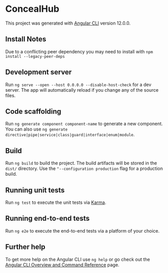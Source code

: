 # ConcealHub

This project was generated with [Angular CLI](https://github.com/angular/angular-cli) version 12.0.0.

## Install Notes

Due to a conflicting peer dependency you may need to install with `npm install --legacy-peer-deps`

## Development server

Run `ng serve --open --host 0.0.0.0 --disable-host-check` for a dev server. The app will automatically reload if you change any of the source files.

## Code scaffolding

Run `ng generate component component-name` to generate a new component. You can also use `ng generate directive|pipe|service|class|guard|interface|enum|module`.

## Build

Run `ng build` to build the project. The build artifacts will be stored in the `dist/` directory. Use the `"--configuration production` flag for a production build.

## Running unit tests

Run `ng test` to execute the unit tests via [Karma](https://karma-runner.github.io).

## Running end-to-end tests

Run `ng e2e` to execute the end-to-end tests via a platform of your choice.

## Further help

To get more help on the Angular CLI use `ng help` or go check out the [Angular CLI Overview and Command Reference](https://angular.io/cli) page.
